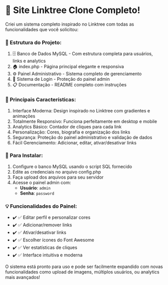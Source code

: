 # 🎉 Site Linktree Clone Completo!

Criei um sistema completo inspirado no Linktree com todas as funcionalidades que você solicitou:

### 📁 Estrutura do Projeto:

1. 🗄️ Banco de Dados MySQL - Com estrutura completa para usuários, links e analytics
2. 🏠 index.php - Página principal elegante e responsiva
3. ⚙️ Painel Administrativo - Sistema completo de gerenciamento
4. 🔐 Sistema de Login - Proteção do painel admin
5. 📋 Documentação - README completo com instruções

### 🌟 Principais Características:
1. Interface Moderna: Design inspirado no Linktree com gradientes e animações
2. Totalmente Responsivo: Funciona perfeitamente em desktop e mobile
3. Analytics Básico: Contador de cliques para cada link
4. Personalização: Cores, biografia e organização dos links
5. Segurança: Proteção do painel administrativo e validação de dados
6. Fácil Gerenciamento: Adicionar, editar, ativar/desativar links

### 🚀 Para Instalar:
1. Configure o banco MySQL usando o script SQL fornecido
2. Edite as credenciais no arquivo config.php
3. Faça upload dos arquivos para seu servidor
4. Acesse o painel admin com:
   - **Usuário**: `admin`
   - **Senha**: `password`

### 💡 Funcionalidades do Painel:
- ✔️ ✅ Editar perfil e personalizar cores
- ✔️ ✅ Adicionar/remover links
- ✔️ ✅ Ativar/desativar links
- ✔️ ✅ Escolher ícones do Font Awesome
- ✔️ ✅ Ver estatísticas de cliques
- ✔️ ✅ Interface intuitiva e moderna

O sistema está pronto para uso e pode ser facilmente expandido com novas funcionalidades como upload de imagens, múltiplos usuários, ou analytics mais avançados!








